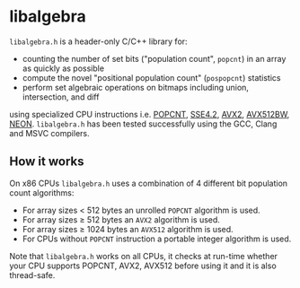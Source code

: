 # libalgebra

```libalgebra.h``` is a header-only C/C++ library for:
* counting the number of set bits ("population count", `popcnt`) in an array as quickly as
possible
* compute the novel "positional population count" (`pospopcnt`) statistics
* perform set algebraic operations on bitmaps including union, intersection, and diff

using specialized CPU instructions i.e.
[POPCNT](https://en.wikipedia.org/wiki/SSE4#POPCNT_and_LZCNT),
[SSE4.2](https://en.wikipedia.org/wiki/Advanced_Vector_Extensions),
[AVX2](https://en.wikipedia.org/wiki/Advanced_Vector_Extensions),
[AVX512BW](https://en.wikipedia.org/wiki/Advanced_Vector_Extensions),
[NEON](https://en.wikipedia.org/wiki/ARM_architecture#Advanced_SIMD_.28NEON.29).
```libalgebra.h``` has been tested successfully using the GCC,
Clang and MSVC compilers.

## How it works

On x86 CPUs ```libalgebra.h``` uses a combination of 4 different bit
population count algorithms:

* For array sizes < 512 bytes an unrolled ```POPCNT``` algorithm
is used.
* For array sizes ≥ 512 bytes an ```AVX2``` algorithm is used.
* For array sizes ≥ 1024 bytes an ```AVX512``` algorithm is used.
* For CPUs without ```POPCNT``` instruction a portable 
integer algorithm is used.

Note that ```libalgebra.h``` works on all CPUs, it checks at run-time
whether your CPU supports POPCNT, AVX2, AVX512 before using it
and it is also thread-safe.